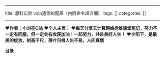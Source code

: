 
--- 
title:  思科实验 voip通信的配置（内附命令超详细） 
tags: []
categories: [] 

---
>  
 ♥️**作者：小刘在C站** 
 ♥️**个人主页：<strong>**</strong> 
 ♥️**每天分享云计算网络运维课堂笔记，努力不一定有回报，但一定会有收获加油！一起努力，共赴美好人生！** 
 ♥️**夕阳下，是最美的绽放，树高千尺，落叶归根人生不易，人间真情** 


**目录**






